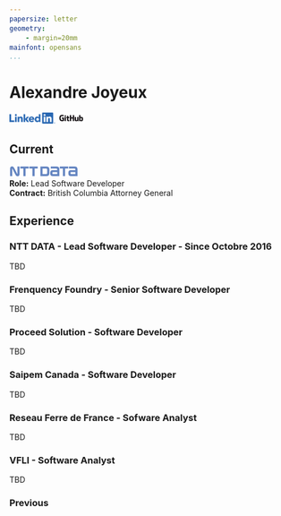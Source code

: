 ```yaml
---
papersize: letter
geometry:
    - margin=20mm
mainfont: opensans
...
```


# Alexandre Joyeux

[![linkedin](./docs/LI-Logo.png)](https://linkedin.com/in/joyeux-alexandre-76263833) [![github](./docs/GitHub_Logo.png)](https://github.com/alexjoybc)

## Current

[![nttdata](./docs/NTT-Data-Logo.png)](https://ca.nttdata.com/en/)  
**Role:** Lead Software Developer  
**Contract:** British Columbia Attorney General

## Experience

### NTT DATA - Lead Software Developer - Since Octobre 2016

TBD

### Frenquency Foundry - Senior Software Developer

TBD

### Proceed Solution - Software Developer

TBD

### Saipem Canada - Software Developer

TBD

### Reseau Ferre de France - Sofware Analyst

TBD

### VFLI - Software Analyst

TBD

### Previous



